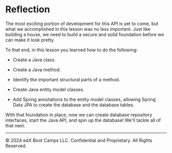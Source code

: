 # Reflection

The most exciting portion of development for this API is yet to come, but what we accomplished in this lesson was no less important. Just like building a house, we need to build a secure and solid foundation before we can make it look pretty.

To that end, in this lesson you learned how to do the following:

* Create a Java class.

* Create a Java method.

* Identify the important structural parts of a method.

* Create Java entity model classes.

* Add Spring annotations to the entity model classes, allowing Spring Data JPA to create the database and the database tables.

With that foundation in place, now we can create database repository interfaces, start the Java API, and spin up the database! We'll tackle all of that next.

---
© 2024 edX Boot Camps LLC. Confidential and Proprietary. All Rights Reserved.
